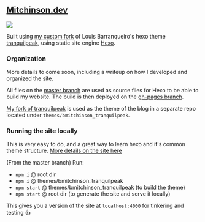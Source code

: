 ## [Mitchinson.dev](https://mitchinson.dev)

![](https://i.imgur.com/9Ac5NYS.png)

Built using [my custom fork](https://github.com/bmitchinson/hexo-theme-tranquilpeak) of Louis Barranqueiro's hexo theme [tranquilpeak](https://github.com/LouisBarranqueiro/hexo-theme-tranquilpeak), using static site engine [Hexo](https://hexo.io).

### Organization
More details to come soon, including a writeup on how I developed and organized the site. 

All files on the [master branch](https://github.com/bmitchinson/Mitchinson.dev) are used as source files for Hexo to be able to build my website. The build is then deployed on the [gh-pages branch](https://github.com/bmitchinson/Mitchinson.dev/tree/gh-pages).

[My fork of tranquilpeak](https://github.com/bmitchinson/hexo-theme-tranquilpeak) is used as the theme of the blog in a separate repo located under `themes/bmitchinson_tranquilpeak`.

### Running the site locally
This is very easy to do, and a great way to learn hexo and it's common theme structure. [More details on the site here](https://Mitchinson.dev/About-This-Site/)

(From the master branch) Run:
* `npm i` @ root dir
* `npm i` @ themes/bmitchinson_tranquilpeak
* `npm start` @ themes/bmitchinson_tranquilpeak (to build the theme)
* `npm start` @ root dir (to generate the site and serve it locally)

This gives you a version of the site at `localhost:4000` for tinkering and testing 👍
